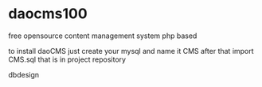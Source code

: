 # daocms100
free opensource content management system php based

to install daoCMS just create your mysql and name it CMS after that import CMS.sql that is in project repository 

dbdesign
